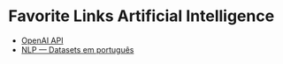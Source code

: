 # Favorite Links Artificial Intelligence

- [OpenAI API](https://openai.com/blog/openai-api/)
- [NLP — Datasets em português](https://medium.com/@pierre_guillou/nlp-datasets-em-português-7e1790a44d42)
